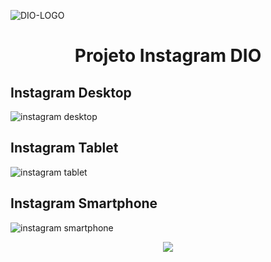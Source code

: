![DIO-LOGO](https://user-images.githubusercontent.com/76921345/164723180-d6cce652-cb47-4d3d-aa8a-250438d09595.png)
<h1 align="center"> Projeto Instagram DIO </h1>

## Instagram Desktop

![instagram desktop](https://user-images.githubusercontent.com/76921345/164727864-9af9c610-0595-4abb-a35b-01ad495d462a.png)

## Instagram Tablet

![instagram tablet](https://user-images.githubusercontent.com/76921345/164727912-b71dfada-283a-41cd-bb87-79c6822360d8.png)

## Instagram Smartphone

![instagram smartphone](https://user-images.githubusercontent.com/76921345/164727921-3367e3a3-5d56-42c4-a16d-40759ace173f.png)

<p align="center">
<img src="http://img.shields.io/static/v1?label=STATUS&message=EM%20DESENVOLVIMENTO&color=GREEN&style=for-the-badge"/>
</p>
